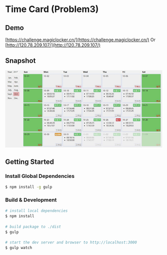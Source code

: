 # Time Card (Problem3)

## Demo
[https://challenge.magiclocker.cn/](https://challenge.magiclocker.cn/)  Or
[http://120.78.209.107/](http://120.78.209.107/)

## Snapshot
![Fig1](Fig1.jpg)

## Getting Started
### Install Global Dependencies

```bash
$ npm install -g gulp
```

### Build & Development
```bash
# install local dependencies
$ npm install

# build package to ./dist
$ gulp

# start the dev server and browser to http://localhost:3000
$ gulp watch
```
